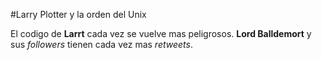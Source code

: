 #Larry Plotter y la orden del Unix

El codigo de **Larrt** cada vez se vuelve mas peligrosos.
**Lord Balldemort** y sus *followers* tienen cada vez mas *retweets*.